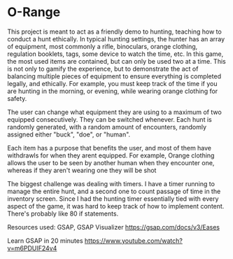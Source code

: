 # O-Range

This project is meant to act as a friendly demo to hunting, teaching how to conduct a hunt ethically. In typical hunting settings, the hunter has an array of equipment, most commonly a rifle, binoculars, orange clothing, regulation booklets, tags, some device to watch the time, etc. In this game, the most used items are contained, but can only be used two at a time. This is not only to gamify the experience, but to demonstrate the act of balancing multiple pieces of equipment to ensure everything is completed legally, and ethically. For example, you must keep track of the time if you are hunting in the morning, or evening, while wearing orange clothing for safety.

The user can change what equipment they are using to a maximum of two equipped consecutively. They can be switched whenever. Each hunt is randomly generated, with a random amount of encounters, randomly assigned either "buck", "doe", or "human". 

Each item has a purpose that benefits the user, and most of them have withdrawls for when they arent equipped. For example, Orange clothing allows the user to be seen by another human when they encounter one, whereas if they aren't wearing one they will be shot

The biggest challenge was dealing with timers. I have a timer running to manage the entire hunt, and a second one to count passage of time in the inventory screen. Since I had the hunting timer essentially tied with every aspect of the game, it was hard to keep track of how to implement content. There's probably like 80 if statements.









Resources used:
GSAP,
GSAP Visualizer
https://gsap.com/docs/v3/Eases

Learn GSAP in 20 minutes
https://www.youtube.com/watch?v=m6PDUIF24v4
